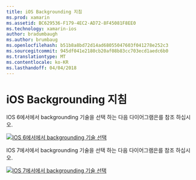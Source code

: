 ```yaml
---
title: iOS Backgrounding 지침
ms.prod: xamarin
ms.assetid: BC629536-F179-4EC2-AD72-8F45081F8EE0
ms.technology: xamarin-ios
author: bradumbaugh
ms.author: brumbaug
ms.openlocfilehash: b51b8a8bd72d14ad68055047603f041278e252c3
ms.sourcegitcommit: 945df041e2180cb20af08b83cc703ecd1aedc6b0
ms.translationtype: MT
ms.contentlocale: ko-KR
ms.lasthandoff: 04/04/2018
---
```

# <a name="ios-backgrounding-guidance"></a>iOS Backgrounding 지침

IOS 6에서에서 backgrounding 기술을 선택 하는 다음 다이어그램은를 참조 하십시오.

 [![](ios-backgrounding-guidance-images/image10.png "IOS 6에서에서 backgrounding 기술 선택")](ios-backgrounding-guidance-images/image10.png#lightbox)

IOS 7에서에서 backgrounding 기술을 선택 하는 다음 다이어그램은를 참조 하십시오.

 [![](ios-backgrounding-guidance-images/image10b.png "IOS 7에서에서 backgrounding 기술 선택")](ios-backgrounding-guidance-images/image10b.png#lightbox)

